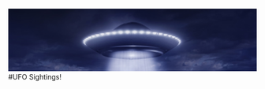 <img src="./images/ufo.jpg"
     alt="The Truth is Out There"
     style="float: center; margin-right: 10px;" />
#UFO Sightings!
